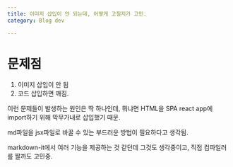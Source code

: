 ```yaml
---
title: 이미지 삽입이 안 되는데, 어떻게 고칠지가 고민.
category: Blog dev

---
```


# 문제점

1. 이미지 삽입이 안 됨
2. 코드 삽입하면 깨짐.

이런 문제들이 발생하는 원인은 딱 하나인데, 뭐냐면 HTML을 SPA react app에 import하기 위해 막무가내로 삽입했기 때문.

md파일을 jsx파일로 바꿀 수 있는 부드러운 방법이 필요하다고 생각됨.

markdown-it에서 여러 기능을 제공하는 것 같던데 그것도 생각중이고, 직접 컴파일러를 짤까도 고민중.